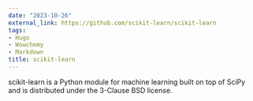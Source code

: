 ```yaml
---
date: "2023-10-26"
external_link: https://github.com/scikit-learn/scikit-learn
tags:
- Hugo
- Wowchemy
- Markdown
title: scikit-learn
---
```


scikit-learn is a Python module for machine learning built on top of SciPy and is distributed under the 3-Clause BSD license.

<!--more-->
